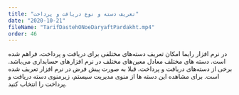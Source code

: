 ```yaml
---
title: "تعریف دسته و نوع دریافت و پرداخت"
date: "2020-10-21"
fileName: "TarifDastehONoeDaryaftPardakht.mp4"
order: 46
---
```


در نرم افزار رایما امکان تعریف دسته‌های مختلفی برای دریافت و پرداخت، فراهم شده است. دسته های مختلف معادل معین‌های مختلف در نرم افزارهای حسابداری می‌باشد. برخی از دسته‌های دریافت و پرداخت، قبلا به صورت پیش فرض در نرم افزار تعریف شده است. برای مشاهده این دسته ها از منوی مدیریت سیستم، زیرمنوی دسته دریافت و پرداخت را انتخاب کنید.
